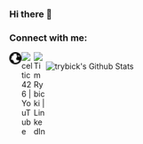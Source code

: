 ### Hi there 👋

### Connect with me:

[<img align="left" alt="timr.dev" width="22px" src="https://raw.githubusercontent.com/iconic/open-iconic/master/svg/globe.svg" />][website]
[<img align="left" alt="celtic426 | YouTube" width="22px" src="https://cdn.jsdelivr.net/npm/simple-icons@v3/icons/youtube.svg" />][youtube]
[<img align="left" alt="Tim Rybicki | LinkedIn" width="22px" src="https://cdn.jsdelivr.net/npm/simple-icons@v3/icons/linkedin.svg" />][linkedin]

<br />

<img align="left" alt="trybick's Github Stats" src="https://github-readme-stats-two-nu.vercel.app/api?username=trybick&show_icons=true&hide_border=false" />


[website]: https://timr.dev
[youtube]: https://youtube.com/celtic426
[linkedin]: https://www.linkedin.com/in/tim-rybicki/
